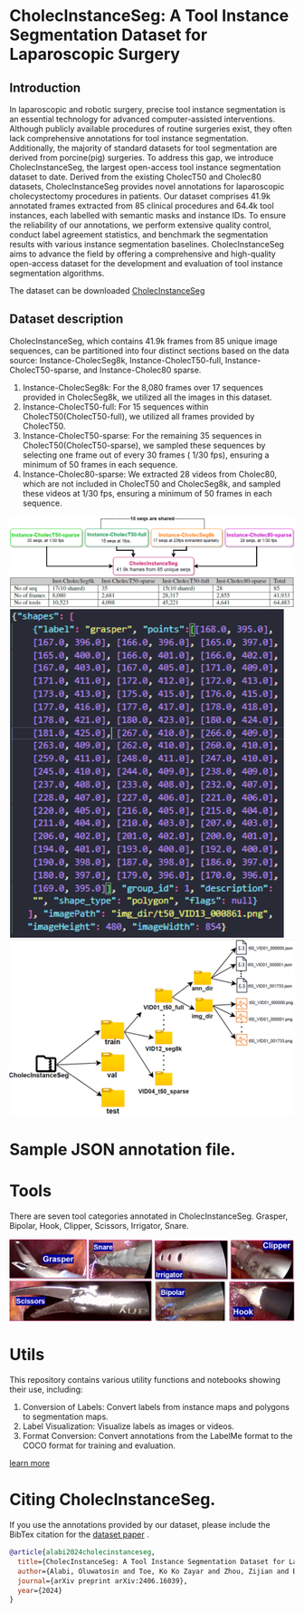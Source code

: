 # CholecInstanceSeg: A Tool Instance Segmentation Dataset for Laparoscopic Surgery

## Introduction
In laparoscopic and robotic surgery, precise tool instance segmentation is an essential technology for advanced computer-assisted interventions. Although publicly available procedures of routine surgeries exist, they often lack comprehensive annotations for tool instance segmentation. Additionally, the majority of standard datasets for tool segmentation are derived from porcine(pig) surgeries. To address this gap, we introduce CholecInstanceSeg, the largest open-access tool instance segmentation dataset to date.
Derived from the existing CholecT50 and Cholec80 datasets, CholecInstanceSeg provides novel annotations for laparoscopic cholecystectomy procedures in patients. Our dataset comprises 41.9k annotated frames extracted from 85 clinical procedures and 64.4k tool instances, each labelled with semantic masks and instance IDs. To ensure the reliability of our annotations, we perform extensive quality control, conduct label agreement statistics, and benchmark the segmentation results with various instance segmentation baselines. CholecInstanceSeg aims to advance the field by offering a comprehensive and high-quality open-access dataset for the development and evaluation of tool instance segmentation algorithms.

The dataset can be downloaded [CholecInstanceSeg](https://www.synapse.org/Synapse:syn60239970/wiki/628710)

## Dataset description
CholecInstanceSeg, which contains 41.9k frames from 85 unique image sequences, can be partitioned into four distinct sections based on the data source: Instance-CholecSeg8k, Instance-CholecT50-full, Instance-CholecT50-sparse, and Instance-Cholec80
sparse.
1.  Instance-CholecSeg8k: For the 8,080 frames over 17 sequences provided in CholecSeg8k, we utilized all the images in this dataset.
2. Instance-CholecT50-full: For 15 sequences within CholecT50(CholecT50-full), we utilized all frames provided by CholecT50.
3. Instance-CholecT50-sparse: For the remaining 35 sequences in CholecT50(CholecT50-sparse), we sampled these sequences by selecting one frame out of every 30 frames ( 1/30 fps), ensuring a minimum of 50 frames in each sequence.
4. Instance-Cholec80-sparse: We extracted 28 videos from Cholec80, which are not included in CholecT50 and CholecSeg8k, and sampled these videos at 1/30 fps, ensuring a minimum of 50 frames in each sequence.

![CholecInstanceSeg description](./images/cholec-instance-seg-description.png) 
![Statistics Image](./images/statistics_partition.png) 
![Sample JSON file](./images/shapes.png) 
![Folder structure](./images/folder_structure.png) 


# Sample JSON annotation file. 



# Tools
There are seven tool categories annotated in CholecInstanceSeg. Grasper, Bipolar, Hook, Clipper, Scissors, Irrigator, Snare. 

![tools](./images/tools.PNG)

# Utils
This repository contains various utility functions and notebooks showing their use, including:

1. Conversion of Labels: Convert labels from instance maps and polygons to segmentation maps. 
2. Label Visualization: Visualize labels as images or videos. 
3. Format Conversion: Convert annotations from the LabelMe format to the COCO format for training and evaluation. 

[learn more](./utilities/)


# Citing CholecInstanceSeg. 
If you use the annotations provided by our dataset, please include the BibTex citation for the [dataset paper](https://arxiv.org/pdf/2406.16039)  .


```bibtex
@article{alabi2024cholecinstanceseg,
  title={CholecInstanceSeg: A Tool Instance Segmentation Dataset for Laparoscopic Surgery},
  author={Alabi, Oluwatosin and Toe, Ko Ko Zayar and Zhou, Zijian and Budd, Charlie and Raison, Nicholas and Shi, Miaojing and Vercauteren, Tom},
  journal={arXiv preprint arXiv:2406.16039},
  year={2024}
}
```
